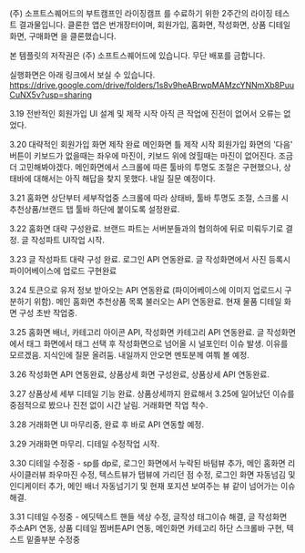 (주) 소프트스퀘어드의 부트캠프인 라이징캠프 를 수료하기 위한 2주간의 라이징 테스트 결과물입니다.
클론한 앱은 번개장터이며, 회원가입, 홈화면, 작성화면, 상품 디테일화면, 구매화면 을 클론했습니다.


본 템플릿의 저작권은 (주) 소프트스퀘어드에 있습니다. 무단 배포를 금합니다.

실행화면은 아래 링크에서 보실 수 있습니다.
https://drive.google.com/drive/folders/1s8v9heABrwpMAMzcYNNmXb8PuuCuNX5v?usp=sharing




3.19 전반적인 회원가입 UI 설계 및 제작 시작 아직 큰 작업에 진전이 없어서 오류는 없었다.

3.20 대략적인 회원가입 화면 제작 완료 메인화면 틀 제작 시작 회원가입 화면의 '다음' 버튼이 키보드가 없을때는 좌우에 마진이, 키보드 위에 얹힐때는 마진이 없어진다. 조금 더 고민해봐야겠다. 메인화면에서 스크롤에 따른 툴바의 투명도 조절은 구현했으나, 상태바에 대해서는 아직 해답을 찾지 못했다. 내일 질문 예정이다.

3.21 홈화면 상단부터 세부작업중 스크롤에 따라 상태바, 툴바 투명도 조절, 스크롤 시 추천상품/브랜드 탭 툴바 하단에 붙이도록 설정완료.

3.22 홈화면 대략 구성완료. 브랜드 파트는 서버분들과의 협의하에 뒤로 미뤄두기로 결정. 글 작성파트 UI작업 시작.

3.23 글 작성파트 대략 구성 완료. 로그인 API 연동완료. 글 작성화면에서 사진 등록시 파이어베이스에 업로드 구현완료

3.24 토큰으로 유저 정보 받아오는 API 연동완료 (파이어베이스에 이미지 업로드시 구분하기 위함). 메인 홈화면 추천상품 목록 불러오는 API 연동완료. 현재 물품 디테일 화면 구성 초반 작업중.

3.25 홈화면 배너, 카테고리 아이콘 API, 작성화면 카테고리 API 연동완료. 글 작성화면에서 태그 화면에서 태그 선택 후 작성화면으로 넘어올 시 널포인터 이슈 발생. 이유를 모르겠음. 지식인에 질문 올려둠. 내일까지 안오면 멘토분께 여쭤 볼 예정.

3.26 작성화면 API 연동완료, 상품상세 화면 구성완료, 상품상세 API 연동완료.

3.27 상품상세 세부 디테일 기능 완료. 상품상세까지 완료해서 3.25에 일어났던 이슈를 중점적으로 봤으나 진전 없이 시간 날림. 거래화면 작업 착수.

3.28 거래화면 UI 마무리중, 완료 후 바로 API 연동할 예정.

3.29 거래화면 마무리. 디테일 수정작업 시작.

3.30 디테일 수정중 - sp를 dp로, 로그인 화면에서 누락된 바텀뷰 추가, 메인 홈화면 리사이클러뷰 좌우마진 수정, 텍스트뷰가 탭뷰에 가리던 점 수정, 로그인 화면 자동넘김 및 인디케이터 추가, 메인 배너 자동넘기기 및 현재 포지션 보여주는 뷰 같이 넘어가는 이슈 해결.

3.31 디테일 수정중 - 에딧텍스트 핸들 색상 수정, 글작성 태그이슈 해결, 글 작성화면 주소API 연동, 상품 디테일 찜버튼API 연동, 메인화면 카테고리 하단 스크롤바 구현, 텍스트 밑줄부분 수정중
